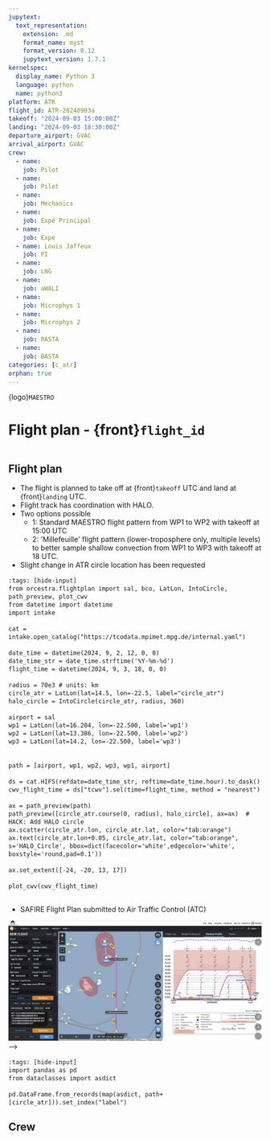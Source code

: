 ```yaml
---
jupytext:
  text_representation:
    extension: .md
    format_name: myst
    format_version: 0.12
    jupytext_version: 1.7.1
kernelspec:
  display_name: Python 3
  language: python
  name: python3
platform: ATR
flight_id: ATR-20240903a
takeoff: "2024-09-03 15:00:00Z"
landing: "2024-09-03 18:30:00Z"
departure_airport: GVAC
arrival_airport: GVAC
crew:
  - name: 
    job: Pilot
  - name: 
    job: Pilot
  - name: 
    job: Mechanics
  - name: 
    job: Expé Principal
  - name: 
    job: Expé 
  - name: Louis Jaffeux
    job: PI
  - name: 
    job: LNG
  - name: 
    job: aWALI
  - name: 
    job: Microphys 1
  - name: 
    job: Microphys 2
  - name: 
    job: RASTA
  - name: 
    job: BASTA
categories: [c_atr]
orphan: true
---
```


{logo}`MAESTRO`

# Flight plan - {front}`flight_id`

```{badges}
```

## Flight plan
* The flight is planned to take off at {front}`takeoff` UTC and land at {front}`landing` UTC.
* Flight track has coordination with HALO.
* Two options possible
    * 1: Standard MAESTRO flight pattern from WP1 to WP2 with takeoff at 15:00 UTC
    * 2: 'Millefeuille' flight pattern (lower-troposphere only, multiple levels) to better sample shallow convection from WP1 to WP3 with takeoff at 18 UTC.
* Slight change in ATR circle location has been requested

```{code-cell} python3
:tags: [hide-input]
from orcestra.flightplan import sal, bco, LatLon, IntoCircle, path_preview, plot_cwv
from datetime import datetime
import intake

cat = intake.open_catalog("https://tcodata.mpimet.mpg.de/internal.yaml")

date_time = datetime(2024, 9, 2, 12, 0, 0)
date_time_str = date_time.strftime('%Y-%m-%d')
flight_time = datetime(2024, 9, 3, 18, 0, 0)

radius = 70e3 # units: km
circle_atr = LatLon(lat=14.5, lon=-22.5, label="circle_atr")
halo_circle = IntoCircle(circle_atr, radius, 360)

airport = sal
wp1 = LatLon(lat=16.204, lon=-22.500, label='wp1')
wp2 = LatLon(lat=13.386, lon=-22.500, label='wp2')
wp3 = LatLon(lat=14.2, lon=-22.500, label='wp3')


path = [airport, wp1, wp2, wp3, wp1, airport]

ds = cat.HIFS(refdate=date_time_str, reftime=date_time.hour).to_dask()
cwv_flight_time = ds["tcwv"].sel(time=flight_time, method = "nearest")

ax = path_preview(path)
path_preview([circle_atr.course(0, radius), halo_circle], ax=ax)  # HACK: Add HALO circle
ax.scatter(circle_atr.lon, circle_atr.lat, color="tab:orange")
ax.text(circle_atr.lon+0.05, circle_atr.lat, color="tab:orange", s='HALO_Circle', bbox=dict(facecolor='white',edgecolor='white', boxstyle='round,pad=0.1'))

ax.set_extent([-24, -20, 13, 17])

plot_cwv(cwv_flight_time)


```
<!-- ![Flight Levels](./LEVELS-ATR-20240903a.jpg) -->

* SAFIRE Flight Plan submitted to Air Traffic Control (ATC)

![Page 1](./SAFIRE-ATR-20240903a.jpg) -->

```{code-cell} python3
:tags: [hide-input]
import pandas as pd
from dataclasses import asdict

pd.DataFrame.from_records(map(asdict, path+[circle_atr])).set_index("label")
```

## Crew

```{crew}
```